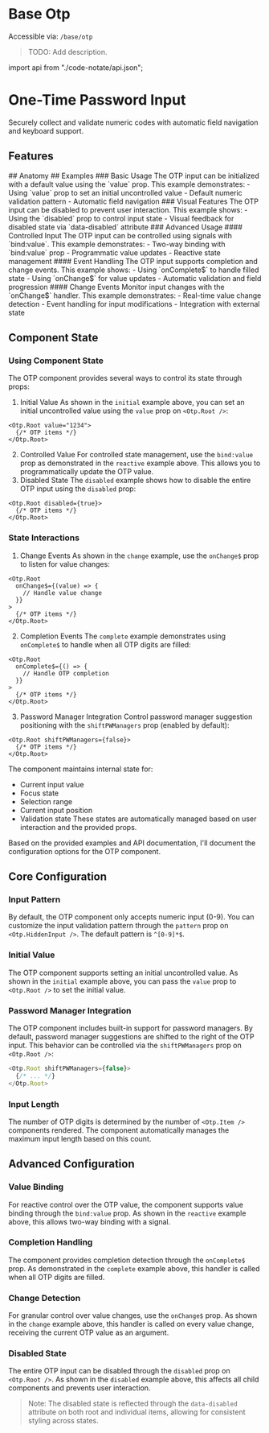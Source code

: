 # Base Otp

Accessible via: `/base/otp`

> TODO: Add description.

import api from "./code-notate/api.json";

# One-Time Password Input
Securely collect and validate numeric codes with automatic field navigation and keyboard support.
<Showcase name="hero" />
## Features
<Features api={api} />
## Anatomy
<AnatomyTable api={api} />
## Examples
### Basic Usage
The OTP input can be initialized with a default value using the `value` prop.
<Showcase name="initial" />
This example demonstrates:
- Using `value` prop to set an initial uncontrolled value
- Default numeric validation pattern
- Automatic field navigation
### Visual Features
The OTP input can be disabled to prevent user interaction.
<Showcase name="disabled" />
This example shows:
- Using the `disabled` prop to control input state
- Visual feedback for disabled state via `data-disabled` attribute
### Advanced Usage
#### Controlled Input
The OTP input can be controlled using signals with `bind:value`.
<Showcase name="reactive" />
This example demonstrates:
- Two-way binding with `bind:value` prop
- Programmatic value updates
- Reactive state management
#### Event Handling
The OTP input supports completion and change events.
<Showcase name="complete" />
This example shows:
- Using `onComplete$` to handle filled state
- Using `onChange$` for value updates
- Automatic validation and field progression
#### Change Events
Monitor input changes with the `onChange$` handler.
<Showcase name="change" />
This example demonstrates:
- Real-time value change detection
- Event handling for input modifications
- Integration with external state

## Component State
### Using Component State
The OTP component provides several ways to control its state through props:
1. Initial Value
As shown in the `initial` example above, you can set an initial uncontrolled value using the `value` prop on `<Otp.Root />`:
```tsx
<Otp.Root value="1234">
  {/* OTP items */}
</Otp.Root>
```
2. Controlled Value
For controlled state management, use the `bind:value` prop as demonstrated in the `reactive` example above. This allows you to programmatically update the OTP value.
3. Disabled State 
The `disabled` example shows how to disable the entire OTP input using the `disabled` prop:
```tsx
<Otp.Root disabled={true}>
  {/* OTP items */}
</Otp.Root>
```
### State Interactions
1. Change Events
As shown in the `change` example, use the `onChange$` prop to listen for value changes:
```tsx
<Otp.Root 
  onChange$={(value) => {
    // Handle value change
  }}
>
  {/* OTP items */}
</Otp.Root>
```
2. Completion Events
The `complete` example demonstrates using `onComplete$` to handle when all OTP digits are filled:
```tsx
<Otp.Root
  onComplete$={() => {
    // Handle OTP completion
  }}
>
  {/* OTP items */}
</Otp.Root>
```
3. Password Manager Integration
Control password manager suggestion positioning with the `shiftPWManagers` prop (enabled by default):
```tsx
<Otp.Root shiftPWManagers={false}>
  {/* OTP items */}
</Otp.Root>
```
The component maintains internal state for:
- Current input value
- Focus state
- Selection range
- Current input position
- Validation state
These states are automatically managed based on user interaction and the provided props.

Based on the provided examples and API documentation, I'll document the configuration options for the OTP component.
## Core Configuration
### Input Pattern
By default, the OTP component only accepts numeric input (0-9). You can customize the input validation pattern through the `pattern` prop on `<Otp.HiddenInput />`. The default pattern is `^[0-9]*$`.
### Initial Value
The OTP component supports setting an initial uncontrolled value. As shown in the `initial` example above, you can pass the `value` prop to `<Otp.Root />` to set the initial value.
### Password Manager Integration
The OTP component includes built-in support for password managers. By default, password manager suggestions are shifted to the right of the OTP input. This behavior can be controlled via the `shiftPWManagers` prop on `<Otp.Root />`:
```typescript
<Otp.Root shiftPWManagers={false}>
  {/* ... */}
</Otp.Root>
```
### Input Length
The number of OTP digits is determined by the number of `<Otp.Item />` components rendered. The component automatically manages the maximum input length based on this count.
## Advanced Configuration
### Value Binding
For reactive control over the OTP value, the component supports value binding through the `bind:value` prop. As shown in the `reactive` example above, this allows two-way binding with a signal.
### Completion Handling
The component provides completion detection through the `onComplete$` prop. As demonstrated in the `complete` example above, this handler is called when all OTP digits are filled.
### Change Detection
For granular control over value changes, use the `onChange$` prop. As shown in the `change` example above, this handler is called on every value change, receiving the current OTP value as an argument.
### Disabled State
The entire OTP input can be disabled through the `disabled` prop on `<Otp.Root />`. As shown in the `disabled` example above, this affects all child components and prevents user interaction.
> Note: The disabled state is reflected through the `data-disabled` attribute on both root and individual items, allowing for consistent styling across states.





<APITable api={api} />